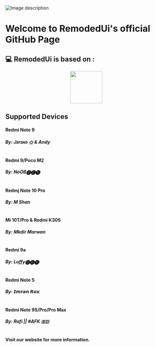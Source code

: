  ![Image description](https://raw.githubusercontent.com/RemodedUi/remodedui.github.io/main/assets/img/portfolio/rui.png)

<h1>Welcome to RemodedUi's official GitHub Page</h1>

  
  ## 💻 RemodedUi is based on :
<p align="center">
<img src="https://upload.wikimedia.org/wikipedia/commons/thumb/3/36/New_color_logo_of_MIUI.png/300px-New_color_logo_of_MIUI.png" width="100" height="">
</p>


   

  ## Supported Devices 

  #### Redmi Note 9 
  ##### By: Jᴇғɪɴᴏ ⚝ & Andy
#
  #### Redmi 9/Poco M2
  ##### By: NoOB🅓🅔🅥
#
  #### Redmj Note 10 Pro 
  ##### By: M Shan
#
  #### Mi 10T/Pro & Redmi K30S
  ##### By: Mkdir Marwan
#
  #### Redmi 9a
  ##### By: Luffy🅓🅔🅥
#
  #### Redmi Note 5
  ##### By: 𝙄𝙢𝙧𝙖𝙣 𝙍𝙤𝙭
#
  #### Redmi Note 9S/Pro/Pro Max
  ##### By: Rafi || #AFK 🇧🇩
#
  #### Visit our website for more information.
